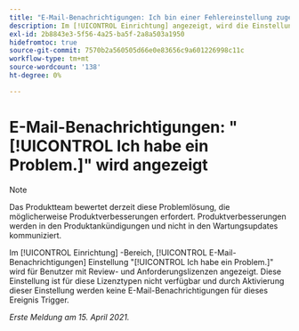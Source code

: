```yaml
---
title: "E-Mail-Benachrichtigungen: Ich bin einer Fehlereinstellung zugewiesen, die angezeigt wird."
description: Im [!UICONTROL Einrichtung] angezeigt, wird die Einstellung "Ich bin einem Problem zugewiesen"für E-Mail-Benachrichtigungen für Benutzer mit Review- und Anforderungslizenzen angezeigt. Diese Einstellung ist für diese Lizenztypen nicht verfügbar und durch Aktivierung dieser Einstellung werden keine E-Mail-Benachrichtigungen für dieses Ereignis Trigger.
exl-id: 2b8843e3-5f56-4a25-ba5f-2a8a503a1950
hidefromtoc: true
source-git-commit: 7570b2a560505d66e0e83656c9a601226998c11c
workflow-type: tm+mt
source-wordcount: '138'
ht-degree: 0%

---
```


# E-Mail-Benachrichtigungen: &quot;[!UICONTROL Ich habe ein Problem.]&quot; wird angezeigt

>[!NOTE]
>
>Das Produktteam bewertet derzeit diese Problemlösung, die möglicherweise Produktverbesserungen erfordert. Produktverbesserungen werden in den Produktankündigungen und nicht in den Wartungsupdates kommuniziert.

Im [!UICONTROL Einrichtung] -Bereich, [!UICONTROL E-Mail-Benachrichtigungen] Einstellung &quot;[!UICONTROL Ich habe ein Problem.]&quot; wird für Benutzer mit Review- und Anforderungslizenzen angezeigt. Diese Einstellung ist für diese Lizenztypen nicht verfügbar und durch Aktivierung dieser Einstellung werden keine E-Mail-Benachrichtigungen für dieses Ereignis Trigger.

_Erste Meldung am 15. April 2021._

